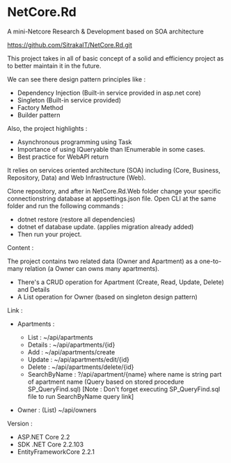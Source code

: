 # NetCore.Rd
A mini-Netcore Research &amp; Development based on SOA architecture

https://github.com/SitrakaIT/NetCore.Rd.git

This project takes in all of basic concept of a solid and efficiency project as to better maintain it in the future.

We can see there design pattern principles like :
  - Dependency Injection (Built-in service provided in asp.net core)
  - Singleton (Built-in service provided)
  - Factory Method
  - Builder pattern
  
Also, the project highlights :
  - Asynchronous programming using Task
  - Importance of using IQueryable than IEnumerable in some cases.
  - Best practice for WebAPI return

It relies on services oriented architecture (SOA) including (Core, Business, Repository, Data) and Web Infrastructure (Web).

Clone repository, and after in NetCore.Rd.Web folder change your specific connectionstring database at appsettings.json file.
Open CLI at the same folder and run the following commands :

  - dotnet restore (restore all dependencies)
  - dotnet ef database update. (applies migration already added)
  - Then run your project.

Content :

The project contains two related data (Owner and Apartment) as a one-to-many relation (a Owner can owns many apartments).

  - There's a CRUD operation for Apartment (Create, Read, Update, Delete) and Details
  - A List operation for Owner (based on singleton design pattern)

Link :

  - Apartments :
    - List : ~/api/apartments
    - Details : ~/api/apartments/{id}
    - Add : ~/api/apartments/create
    - Update : ~/api/apartments/edit/{id}
    - Delete : ~/api/apartments/delete/{id}
    - SearchByName : ?/api/apartment/{name} where name is string part of apartment name (Query based on stored procedure SP_QueryFind.sql)
    [Note : Don't forget executing SP_QueryFind.sql file to run SearchByName query link]
    
  - Owner : (List) ~/api/owners

Version : 
  - ASP.NET Core 2.2
  - SDK .NET Core 2.2.103
  - EntityFrameworkCore 2.2.1

